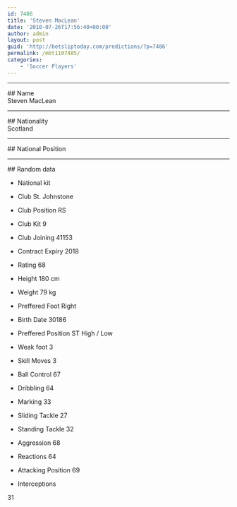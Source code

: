 ```yaml
---
id: 7486
title: 'Steven MacLean'
date: '2010-07-26T17:56:40+00:00'
author: admin
layout: post
guid: 'http://betsliptoday.com/predictions/?p=7486'
permalink: /mbt1107485/
categories:
    - 'Soccer Players'
---
```


- - - - - -

\## Name  
 Steven MacLean

- - - - - -

\## Nationality  
 Scotland

- - - - - -

\## National Position

- - - - - -

\## Random data

- National kit
- Club
 St. Johnstone

- Club Position
 RS

- Club Kit
 9

- Club Joining
 41153

- Contract Expiry
 2018

- Rating
 68

- Height
 180 cm

- Weight
 79 kg

- Preffered Foot
 Right

- Birth Date
 30186

- Preffered Position
 ST High / Low

- Weak foot
 3

- Skill Moves
 3

- Ball Control
 67

- Dribbling
 64

- Marking
 33

- Sliding Tackle
 27

- Standing Tackle
 32

- Aggression
 68

- Reactions
 64

- Attacking Position
 69

- Interceptions

 31